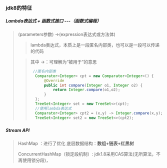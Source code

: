 ### jdk8的特征



##### Lambda表达式 + 函数式接口  ---（函数式编程）

> (parameters参数) ->(expression表达式或方法体)
>
> > lambda表达式，本质上是一段匿名内部类，也可以是一段可以传递的代码
>
> > 其中 ->：可理解为“被用于”的意思
> >
> > ~~~ java
> >  //匿名内部类
> >   Comparator<Integer> cpt = new Comparator<Integer>() {
> >       @Override
> >       public int compare(Integer o1, Integer o2) {
> >           return Integer.compare(o1,o2);
> >       }
> >   };
> >   TreeSet<Integer> set = new TreeSet<>(cpt);
> >   //使用lambda表达式
> >   Comparator<Integer> cpt2 = (x,y) -> Integer.compare(x,y);
> >   TreeSet<Integer> set2 = new TreeSet<>(cpt2);
> > ~~~
> >
> > 

##### 

##### Stream API



>HashMap ：进行了优化 底层数据结构：**数组+链表+红黑树**
>
>ConcurrentHashMap（锁定段机制）: jdk1.8采用CAS算法(无所算法，不再使用锁分段)，

